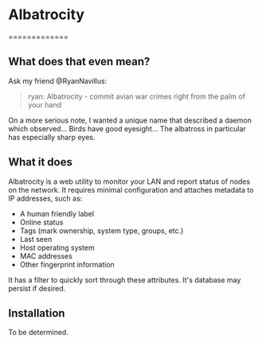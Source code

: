 # Albatrocity
=============

## What does that even mean?

Ask my friend @RyanNavillus:
> ryan: Albatrocity - commit avian war crimes right from the palm of your hand

On a more serious note, I wanted a unique name that described a daemon which observed... Birds have good eyesight... The albatross in particular has especially sharp eyes.

## What it does

Albatrocity is a web utility to monitor your LAN and report status of nodes on the network. It requires minimal configuration and attaches metadata to IP addresses, such as:
- A human friendly label
- Online status
- Tags (mark ownership, system type, groups, etc.)
- Last seen
- Host operating system
- MAC addresses
- Other fingerprint information

It has a filter to quickly sort through these attributes. It's database may persist if desired.

## Installation

To be determined.
